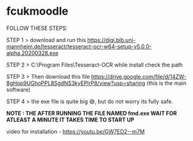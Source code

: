 # fcukmoodle
   FOLLOW THESE STEPS:
   
   STEP 1 > download and run this https://digi.bib.uni-mannheim.de/tesseract/tesseract-ocr-w64-setup-v5.0.0-alpha.20200328.exe

   STEP 2 > C:\Program Files\Tesseract-OCR while install check the path 

   STEP 3 > Then download this file https://drive.google.com/file/d/14ZW-8gHop9UGhoPPL8SgdNS3kyEPlrP8/view?usp=sharing (this is the main software)

   STEP 4 > the exe file is quite big 😅, but do not worry its fully safe.
   
**NOTE : THE AFTER RUNNING THE FILE NAMED fmd.exe WAIT FOR ATLEAST A MINUTE IT TAKES TIME TO START UP** 

video for installation - https://youtu.be/GW7ED2--m7M
